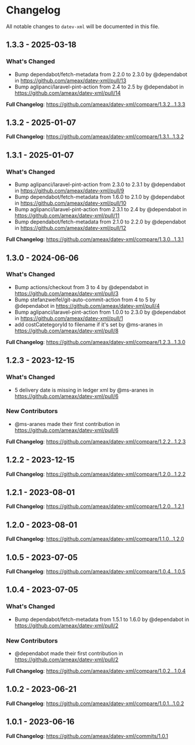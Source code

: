# Changelog

All notable changes to `datev-xml` will be documented in this file.

## 1.3.3 - 2025-03-18

### What's Changed

* Bump dependabot/fetch-metadata from 2.2.0 to 2.3.0 by @dependabot in https://github.com/ameax/datev-xml/pull/13
* Bump aglipanci/laravel-pint-action from 2.4 to 2.5 by @dependabot in https://github.com/ameax/datev-xml/pull/14

**Full Changelog**: https://github.com/ameax/datev-xml/compare/1.3.2...1.3.3

## 1.3.2 - 2025-01-07

**Full Changelog**: https://github.com/ameax/datev-xml/compare/1.3.1...1.3.2

## 1.3.1 - 2025-01-07

### What's Changed

* Bump aglipanci/laravel-pint-action from 2.3.0 to 2.3.1 by @dependabot in https://github.com/ameax/datev-xml/pull/9
* Bump dependabot/fetch-metadata from 1.6.0 to 2.1.0 by @dependabot in https://github.com/ameax/datev-xml/pull/10
* Bump aglipanci/laravel-pint-action from 2.3.1 to 2.4 by @dependabot in https://github.com/ameax/datev-xml/pull/11
* Bump dependabot/fetch-metadata from 2.1.0 to 2.2.0 by @dependabot in https://github.com/ameax/datev-xml/pull/12

**Full Changelog**: https://github.com/ameax/datev-xml/compare/1.3.0...1.3.1

## 1.3.0 - 2024-06-06

### What's Changed

* Bump actions/checkout from 3 to 4 by @dependabot in https://github.com/ameax/datev-xml/pull/3
* Bump stefanzweifel/git-auto-commit-action from 4 to 5 by @dependabot in https://github.com/ameax/datev-xml/pull/4
* Bump aglipanci/laravel-pint-action from 1.0.0 to 2.3.0 by @dependabot in https://github.com/ameax/datev-xml/pull/1
* add costCatetegoryId to filename if it's set by @ms-aranes in https://github.com/ameax/datev-xml/pull/8

**Full Changelog**: https://github.com/ameax/datev-xml/compare/1.2.3...1.3.0

## 1.2.3 - 2023-12-15

### What's Changed

* 5 delivery date is missing in ledger xml by @ms-aranes in https://github.com/ameax/datev-xml/pull/6

### New Contributors

* @ms-aranes made their first contribution in https://github.com/ameax/datev-xml/pull/6

**Full Changelog**: https://github.com/ameax/datev-xml/compare/1.2.2...1.2.3

## 1.2.2 - 2023-12-15

**Full Changelog**: https://github.com/ameax/datev-xml/compare/1.2.0...1.2.2

## 1.2.1 - 2023-08-01

**Full Changelog**: https://github.com/ameax/datev-xml/compare/1.2.0...1.2.1

## 1.2.0 - 2023-08-01

**Full Changelog**: https://github.com/ameax/datev-xml/compare/1.1.0...1.2.0

## 1.0.5 - 2023-07-05

**Full Changelog**: https://github.com/ameax/datev-xml/compare/1.0.4...1.0.5

## 1.0.4 - 2023-07-05

### What's Changed

- Bump dependabot/fetch-metadata from 1.5.1 to 1.6.0 by @dependabot in https://github.com/ameax/datev-xml/pull/2

### New Contributors

- @dependabot made their first contribution in https://github.com/ameax/datev-xml/pull/2

**Full Changelog**: https://github.com/ameax/datev-xml/compare/1.0.2...1.0.4

## 1.0.2 - 2023-06-21

**Full Changelog**: https://github.com/ameax/datev-xml/compare/1.0.1...1.0.2

## 1.0.1 - 2023-06-16

**Full Changelog**: https://github.com/ameax/datev-xml/commits/1.0.1
